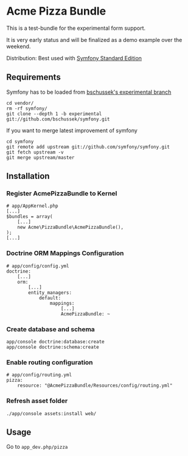 
Acme Pizza Bundle
=================

This is a test-bundle for the experimental form support.

It is very early status and will be finalized as a demo example over the weekend.

Distribution: Best used with [Symfony Standard Edition](https://github.com/symfony/symfony-standard)

Requirements
------------

Symfony has to be loaded from [bschussek's experimental branch](https://github.com/bschussek/symfony/tree/experimental)

    cd vendor/
    rm -rf symfony/
    git clone --depth 1 -b experimental git://github.com/bschussek/symfony.git

If you want to merge latest improvement of symfony 

    cd symfony
    git remote add upstream git://github.com/symfony/symfony.git
    git fetch upstream -v
    git merge upstream/master

Installation
------------

### Register AcmePizzaBundle to Kernel

    # app/AppKernel.php
    [...]
    $bundles = array(
        [...]
        new Acme\PizzaBundle\AcmePizzaBundle(),
    );
    [...]

### Doctrine ORM Mappings Configuration

    # app/config/config.yml
    doctrine:
        [...]
        orm:
            [...]
            entity_managers:
                default:
                    mappings:
                        [...]
                        AcmePizzaBundle: ~

### Create database and schema

    app/console doctrine:database:create
    app/console doctrine:schema:create

### Enable routing configuration

    # app/config/routing.yml
    pizza:
        resource: "@AcmePizzaBundle/Resources/config/routing.yml"

### Refresh asset folder

    ./app/console assets:install web/

Usage
-----

Go to `app_dev.php/pizza`
